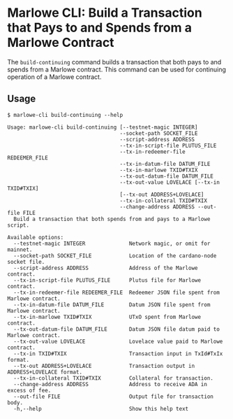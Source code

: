 # Marlowe CLI: Build a Transaction that Pays to and Spends from a Marlowe Contract

The `build-continuing` command builds a transaction that both pays to and spends from a Marlowe contract. This command can be used for continuing operation of a Marlowe contract.


## Usage

    $ marlowe-cli build-continuing --help
    
    Usage: marlowe-cli build-continuing [--testnet-magic INTEGER]
                                        --socket-path SOCKET_FILE
                                        --script-address ADDRESS
                                        --tx-in-script-file PLUTUS_FILE
                                        --tx-in-redeemer-file REDEEMER_FILE
                                        --tx-in-datum-file DATUM_FILE
                                        --tx-in-marlowe TXID#TXIX
                                        --tx-out-datum-file DATUM_FILE
                                        --tx-out-value LOVELACE [--tx-in TXID#TXIX] 
                                        [--tx-out ADDRESS+LOVELACE]
                                        --tx-in-collateral TXID#TXIX
                                        --change-address ADDRESS --out-file FILE
      Build a transaction that both spends from and pays to a Marlowe script.
    
    Available options:
      --testnet-magic INTEGER              Network magic, or omit for mainnet.
      --socket-path SOCKET_FILE            Location of the cardano-node socket file.
      --script-address ADDRESS             Address of the Marlowe contract.
      --tx-in-script-file PLUTUS_FILE      Plutus file for Marlowe contract.
      --tx-in-redeemer-file REDEEMER_FILE  Redeemer JSON file spent from Marlowe contract.
      --tx-in-datum-file DATUM_FILE        Datum JSON file spent from Marlowe contract.
      --tx-in-marlowe TXID#TXIX            UTxO spent from Marlowe contract.
      --tx-out-datum-file DATUM_FILE       Datum JSON file datum paid to Marlowe contract.
      --tx-out-value LOVELACE              Lovelace value paid to Marlowe contract.
      --tx-in TXID#TXIX                    Transaction input in TxId#TxIx format.
      --tx-out ADDRESS+LOVELACE            Transaction output in ADDRESS+LOVELACE format.
      --tx-in-collateral TXID#TXIX         Collateral for transaction.
      --change-address ADDRESS             Address to receive ADA in excess of fee.
      --out-file FILE                      Output file for transaction body.
      -h,--help                            Show this help text
